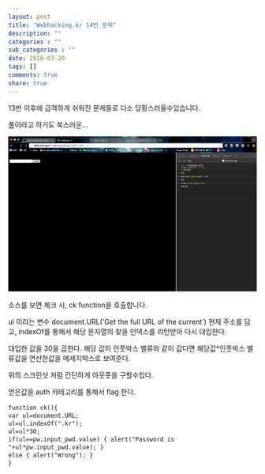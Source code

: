 ```yaml
---
layout: post
title: "Webhacking.kr 14번 문제"
description: ""
categories : ""
sub_categories : ""
date: 2016-03-20
tags: []
comments: true
share: true
---
```


13번 이후에 급격하게 쉬워진 문제들로 다소 당황스러울수있습니다.

풀이라고 하기도 쑥스러운...

  

  

![](/assets/images/posts/538/2711DA3656EE355E33ACD8.PNG)

  

소스를 보면 체크 시, ck function을 호출합니다.

ul 이라는 변수 document.URL('Get the full URL of the current') 현재 주소를 담고, indexOf를
통해서 해당 문자열의 찾을 인덱스를 리턴받아 다시 대입한다.

대입한 값을 30을 곱한다. 해당 값이 인풋박스 밸류와 같이 값다면 해당값*인풋박스 밸류값을 연산한값을 메세지박스로 보여준다.

  

위의 스크린샷 처럼 간단하게 아웃풋을 구할수있다.

얻은값을 auth 카테고리를 통해서 flag 한다.

  

  

    function ck(){
    var ul=document.URL;
    ul=ul.indexOf(".kr");
    ul=ul*30;
    if(ul==pw.input_pwd.value) { alert("Password is "+ul*pw.input_pwd.value); }
    else { alert("Wrong"); }
    }

  

  

  

